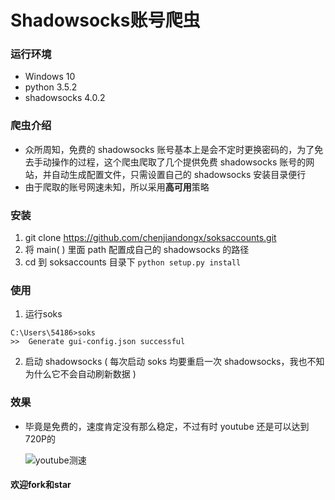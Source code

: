 # Shadowsocks账号爬虫
### 运行环境 
* Windows 10
* python 3.5.2  
* shadowsocks 4.0.2

### 爬虫介绍  
* 众所周知，免费的 shadowsocks 账号基本上是会不定时更换密码的，为了免去手动操作的过程，这个爬虫爬取了几个提供免费 shadowsocks 账号的网站，并自动生成配置文件，只需设置自己的 shadowsocks 安装目录便行  
* 由于爬取的账号网速未知，所以采用**高可用**策略

### 安装
1. git clone https://github.com/chenjiandongx/soksaccounts.git  
2. 将 main( ) 里面 path 配置成自己的 shadowsocks 的路径  
3. cd 到 soksaccounts 目录下  ```python setup.py install```

### 使用
1. 运行soks
```
C:\Users\54186>soks 
>>  Generate gui-config.json successful
``` 

2. 启动 shadowsocks ( 每次启动 soks 均要重启一次 shadowsocks，我也不知为什么它不会自动刷新数据 )


### 效果
* 毕竟是免费的，速度肯定没有那么稳定，不过有时 youtube 还是可以达到720P的  
 
  ![youtube测速](https://img.js.cn/images/2017/04/09/9461634def7e4924d2794f25eb19fc59.png)

#### 欢迎fork和star